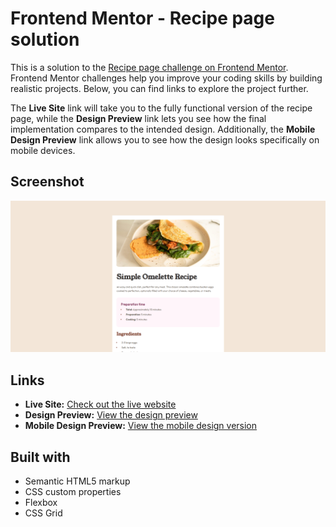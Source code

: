 # Frontend Mentor - Recipe page solution

This is a solution to the [Recipe page challenge on Frontend Mentor](https://www.frontendmentor.io/challenges/recipe-page-KiTsR8QQKm). Frontend Mentor challenges help you improve your coding skills by building realistic projects. Below, you can find links to explore the project further.

The **Live Site** link will take you to the fully functional version of the recipe page, while the **Design Preview** link lets you see how the final implementation compares to the intended design. Additionally, the **Mobile Design Preview** link allows you to see how the design looks specifically on mobile devices.

## Screenshot

![Project Screenshot](./assets/images/screenshot.png)

## Links

- **Live Site:** [Check out the live website](https://your-live-site-url.com)
- **Design Preview:** [View the design preview](./design/desktop-design.jpg)
- **Mobile Design Preview:** [View the mobile design version](./design/mobile-design.jpg)

## Built with

- Semantic HTML5 markup
- CSS custom properties
- Flexbox
- CSS Grid

